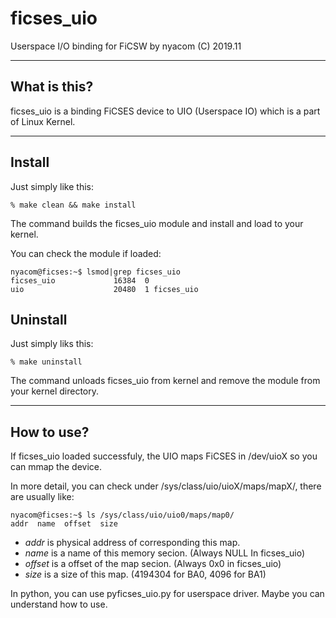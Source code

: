 # ficses_uio
Userspace I/O binding for FiCSW by nyacom (C) 2019.11

----

## What is this?
ficses_uio is a binding FiCSES device to UIO (Userspace IO) which is a part of Linux Kernel.

----

## Install
Just simply like this:

    % make clean && make install

The command builds the ficses_uio module and install and load to your kernel.

You can check the module if loaded: 

    nyacom@ficses:~$ lsmod|grep ficses_uio
    ficses_uio             16384  0
    uio                    20480  1 ficses_uio

## Uninstall
Just simply liks this:

    % make uninstall
    
The command unloads ficses_uio from kernel and remove the module from your kernel directory.

----

## How to use?

If ficses_uio loaded successfuly, the UIO maps FiCSES in /dev/uioX so you can mmap the device.

In more detail, you can check under /sys/class/uio/uioX/maps/mapX/, there are usually like:

    nyacom@ficses:~$ ls /sys/class/uio/uio0/maps/map0/
    addr  name  offset  size

- _addr_ is physical address of corresponding this map.
- _name_ is a name of this memory secion. (Always NULL In ficses_uio)
- _offset_ is a offset of the map secion. (Always 0x0 in ficses_uio)
- _size_ is a size of this map. (4194304 for BA0, 4096 for BA1)

In python, you can use pyficses_uio.py for userspace driver. Maybe you can understand how to use.
